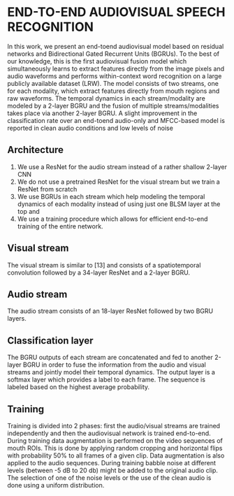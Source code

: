 # END-TO-END AUDIOVISUAL SPEECH RECOGNITION

In this work, we present an end-toend audiovisual model based on residual networks and Bidirectional Gated Recurrent Units (BGRUs). To the best of our knowledge, this is the first audiovisual fusion model which simultaneously learns to extract features directly from the image pixels and audio waveforms and performs within-context word recognition on a large publicly available dataset (LRW). The model consists of two streams, one for each modality, which extract features directly from mouth regions and raw waveforms. The temporal dynamics in each stream/modality are modeled by a 2-layer BGRU and the fusion of multiple streams/modalities takes place via another 2-layer BGRU. A slight improvement in the classification rate over an end-toend audio-only and MFCC-based model is reported in clean audio conditions and low levels of noise

## Architecture

1. We use a ResNet for the audio stream instead of a rather shallow 2-layer CNN
2. We do not use a pretrained ResNet for the visual stream but we train a ResNet from scratch
3. We use BGRUs in each stream which help modeling the temporal dynamics of each modality instead of using just one BLSM layer at the top and
4. We use a training procedure which allows for efficient end-to-end training of the entire network.

## Visual stream

The visual stream is similar to [13] and consists of a spatiotemporal convolution followed by a 34-layer ResNet and a 2-layer BGRU.

## Audio stream

The audio stream consists of an 18-layer ResNet followed by two BGRU layers.

## Classification layer

The BGRU outputs of each stream are concatenated and fed to another 2-layer BGRU in order to fuse the information from the audio and visual streams and jointly model their temporal dynamics. The output layer is a softmax layer which provides a label to each frame. The sequence is labeled based on the highest average probability.

## Training

Training is divided into 2 phases: first the audio/visual streams are trained independently and then the audiovisual network is trained end-to-end. During training data augmentation is performed on the video sequences of mouth ROIs. This is done by applying random cropping and horizontal flips with probability 50% to all frames of a given clip. Data augmentation is also applied to the audio sequences. During training babble noise at different levels (between -5 dB to 20 db) might be added to the original audio clip. The selection of one of the noise levels or the use of the clean audio is done using a uniform distribution.

